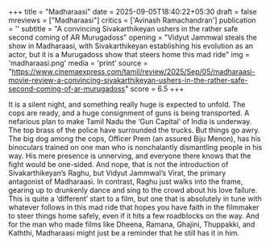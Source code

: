 +++
title = "Madharaasi"
date = 2025-09-05T18:40:22+05:30
draft = false
mreviews = ["Madharaasi"]
critics = ['Avinash Ramachandran']
publication = ''
subtitle = "A convincing Sivakarthikeyan ushers in the rather safe second coming of AR Murugadoss"
opening = "Vidyut Jammwal steals the show in Madharaasi, with Sivakarthikeyan establishing his evolution as an actor, but it is a Murugadoss show that steers home this mad ride"
img = 'madharaasi.png'
media = 'print'
source = "https://www.cinemaexpress.com/tamil/review/2025/Sep/05/madharaasi-movie-review-a-convincing-sivakarthikeyan-ushers-in-the-rather-safe-second-coming-of-ar-murugadoss"
score = 6.5
+++

It is a silent night, and something really huge is expected to unfold. The cops are ready, and a huge consignment of guns is being transported. A nefarious plan to make Tamil Nadu the ‘Gun Capital’ of India is underway. The top brass of the police have surrounded the trucks. But things go awry. The big dog among the cops, Officer Prem (an assured Biju Menon), has his binoculars trained on one man who is nonchalantly dismantling people in his way. His mere presence is unnerving, and everyone there knows that the fight would be one-sided. And nope, that is not the introduction of Sivakarthikeyan’s Raghu, but Vidyut Jammwal’s Virat, the primary antagonist of Madharaasi. In contrast, Raghu just walks into the frame, gearing up to drunkenly dance and sing to the crowd about his love failure. This is quite a ‘different’ start to a film, but one that is absolutely in tune with whatever follows in this mad ride that hopes you have faith in the filmmaker to steer things home safely, even if it hits a few roadblocks on the way. And for the man who made films like Dheena, Ramana, Ghajini, Thuppakki, and Kaththi, Madharaasi might just be a reminder that he still has it in him.
